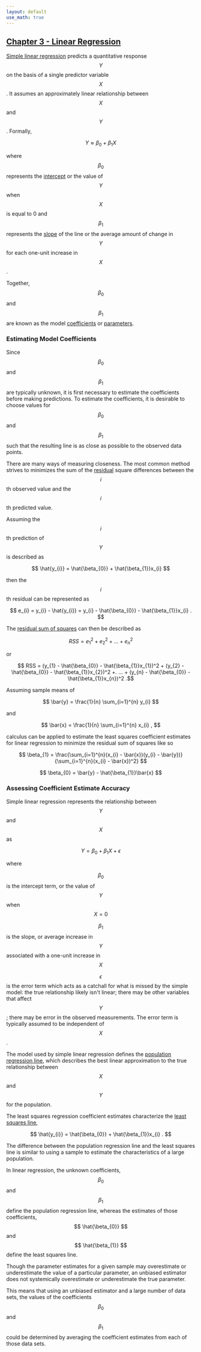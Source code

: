 ```yaml
---
layout: default
use_math: true
---
```


## [Chapter 3 - Linear Regression][jekyll-site-chapter-3]

[Simple linear regression][glossary-simple-linear-regression] predicts a
quantitative response $$ Y $$ on the basis of a single predictor variable $$ X
$$. It assumes an approximately linear relationship between $$ X $$ and $$ Y $$.
Formally,

$$ Y \approx \beta_{0} + \beta_{1}X $$

where $$ \beta_{0} $$ represents the [intercept][glossary-intercept] or the
value of $$ Y $$ when $$ X $$ is equal to 0 and $$ \beta_{1} $$ represents the
[slope][glossary-slope] of the line or the average amount of change in $$ Y $$
for each one-unit increase in $$ X $$.

Together, $$ \beta_{0} $$ and $$ \beta_{1} $$ are known as the model
[coefficients][glossary-coefficient] or [parameters][glossary-parameter].

### Estimating Model Coefficients

Since $$ \beta_{0} $$ and $$ \beta_{1} $$ are typically unknown, it is first
necessary to estimate the coefficients before making predictions. To estimate
the coefficients, it is desirable to choose values for $$ \beta_{0} $$ and $$
\beta_{1} $$ such that the resulting line is as close as possible to the
observed data points.

There are many ways of measuring closeness. The most common method strives to
minimizes the sum of the [residual][glossary-residual] square differences
between the $$ i $$th observed value and the $$ i $$th predicted value.

Assuming the $$ i $$th prediction of $$ Y $$ is described as

$$ \hat{y_{i}} = \hat{\beta_{0}} + \hat{\beta_{1}}x_{i} $$

then the $$ i $$th residual can be represented as

$$ e_{i} = y_{i} - \hat{y_{i}} = y_{i} - \hat{\beta_{0}} - \hat{\beta_{1}}x_{i} . $$

The [residual sum of squares][glossary-residual-sum-of-squares] can then be
described as

$$ RSS = e_{1}^2 + e_{2}^2 + ... + e_{n}^2 $$

or

$$ RSS = (y_{1} - \hat{\beta_{0}} - \hat{\beta_{1}}x_{1})^2 +
(y_{2} - \hat{\beta_{0}} - \hat{\beta_{1}}x_{2})^2 +. ... +
(y_{n} - \hat{\beta_{0}} - \hat{\beta_{1}}x_{n})^2 .$$

Assuming sample means of

$$ \bar{y} = \frac{1}{n} \sum_{i=1}^{n} y_{i} $$

and

$$ \bar{x} = \frac{1}{n} \sum_{i=1}^{n} x_{i} , $$

calculus can be applied to estimate the least squares coefficient estimates for
linear regression to minimize the residual sum of squares like so

$$ \beta_{1} = \frac{\sum_{i=1}^{n}(x_{i} - \bar{x})(y_{i} -
\bar{y})}{\sum_{i=1}^{n}(x_{i} - \bar{x})^2} $$

$$ \beta_{0} = \bar{y} - \hat{\beta_{1}}\bar{x} $$

### Assessing Coefficient Estimate Accuracy

Simple linear regression represents the relationship between $$ Y $$ and $$ X $$
as

$$ Y = \beta_{0} + \beta_{1}X + \epsilon $$

where

$$ \beta_{0} $$ is the intercept term, or the value of $$ Y $$ when $$ X = 0 $$

$$ \beta_{1} $$ is the slope, or average increase in $$ Y $$ associated with a
one-unit increase in $$ X $$

$$ \epsilon $$ is the error term which acts as a catchall for what is missed by
the simple model: the true relationship likely isn't linear; there may be other
variables that affect $$ Y $$; there may be error in the observed measurements.
The error term is typically assumed to be independent of $$ X $$.

The model used by simple linear regression defines the [population
regression line][glossary-population-regression-line], which describes the best
linear approximation to the true relationship between $$ X $$ and $$ Y $$ for
the population.

The least squares regression coefficient estimates characterize the [least
squares line][glossary-least-squares-line],

$$ \hat{y_{i}} = \hat{\beta_{0}} + \hat{\beta_{1}}x_{i} . $$

The difference between the population regression line and the least squares
line is similar to using a sample to estimate the characteristics of a large
population.

In linear regression, the unknown coefficients, $$ \beta_{0} $$ and $$ \beta_{1}
$$ define the population regression line, whereas the estimates of those
coefficients, $$ \hat{\beta_{0}} $$ and $$ \hat{\beta_{1}} $$ define the least
squares line.

Though the parameter estimates for a given sample may overestimate or
underestimate the value of a particular parameter, an unbiased estimator does
not systemically overestimate or underestimate the true parameter.

This means that using an unbiased estimator and a large number of data sets, the
values of the coefficients $$ \beta_{0} $$ and $$ \beta_{1} $$ could be
determined by averaging the coefficient estimates from each of those data sets.

[glossary-coefficient]: glossary#coefficient "stats-learning-notes -- Glossary - Coefficient"
[glossary-intercept]: glossary#intercept "stats-learning-notes -- Glossary - Intercept"
[glossary-least-squares-line]: glossary#least-squares-line "stats-learning-notes -- Glossary - Least Squares Line"
[glossary-parameter]: glossary#parameter "stats-learning-notes -- Glossary - Parameter"
[glossary-population-regression-line]: glossary#population-regression-line "stats-learning-notes -- Glossary - Population Regression Line"
[glossary-residual]: glossary#residual "stats-learning-notes -- Glossary - Residual"
[glossary-residual-sum-of-squares]: glossary#residual-sum-of-squares "stats-learning-notes -- Glossary - Residual Sum of Sqaures"
[glossary-simple-linear-regression]: glossary#simple-linear-regression "stats-learning-notes -- Glossary - Simple Linear Regression"
[glossary-slope]: glossary#slope "stats-learning-notes -- Glossary - Slope"
[jekyll-site-chapter-3]: https://tdg5.github.io/stats-learning-notes/chapter-03.html "stats-learning-notes -- Chapter 3 - Linear Regression"

<a id="bottom"></a>
